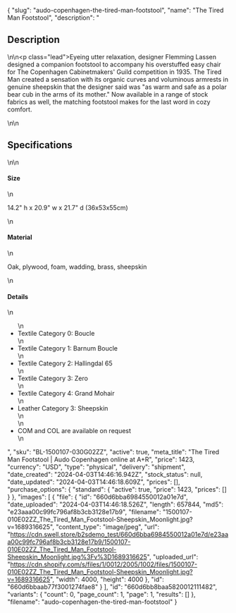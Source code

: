 {
  "slug": "audo-copenhagen-the-tired-man-footstool",
  "name": "The Tired Man Footstool",
  "description": "<h2>Description</h2>\n<!-- split -->\n<p class=\"lead\">Eyeing utter relaxation, designer Flemming Lassen designed a companion footstool to accompany his overstuffed easy chair for The Copenhagen Cabinetmakers' Guild competition in 1935. The Tired Man created a sensation with its organic curves and voluminous armrests in genuine sheepskin that the designer said was \"as warm and safe as a polar bear cub in the arms of its mother.\" Now available in a range of stock fabrics as well, the matching footstool makes for the last word in cozy comfort.</p>\n<!-- split -->\n<h2>Specifications</h2>\n<!-- split -->\n<h4>Size</h4>\n<p>14.2\" h x 20.9\" w x 21.7\" d (36x53x55cm)</p>\n<h4>Material</h4>\n<p>Oak, plywood, foam, wadding, brass, sheepskin</p>\n<h4>Details</h4>\n<ul>\n<li>Textile Category 0: Boucle</li>\n<li>Textile Category 1: Barnum Boucle</li>\n<li>Textile Category 2: Hallingdal 65</li>\n<li>Textile Category 3: Zero</li>\n<li>Textile Category 4: Grand Mohair</li>\n<li>Leather Category 3: Sheepskin<br>\n</li>\n<li>COM and COL are available on request</li>\n</ul>",
  "sku": "BL-1500107-030G02ZZ",
  "active": true,
  "meta_title": "The Tired Man Footstool | Audo Copenhagen online at A+R",
  "price": 1423,
  "currency": "USD",
  "type": "physical",
  "delivery": "shipment",
  "date_created": "2024-04-03T14:46:16.942Z",
  "stock_status": null,
  "date_updated": "2024-04-03T14:46:18.609Z",
  "prices": [],
  "purchase_options": {
    "standard": {
      "active": true,
      "price": 1423,
      "prices": []
    }
  },
  "images": [
    {
      "file": {
        "id": "660d6bba6984550012a01e7d",
        "date_uploaded": "2024-04-03T14:46:18.526Z",
        "length": 657844,
        "md5": "e23aaa00c99fc796af8b3cb3128e17b9",
        "filename": "1500107-010E02ZZ_The_Tired_Man_Footstool-Sheepskin_Moonlight.jpg?v=1689316625",
        "content_type": "image/jpeg",
        "url": "https://cdn.swell.store/b2sdemo_test/660d6bba6984550012a01e7d/e23aaa00c99fc796af8b3cb3128e17b9/1500107-010E02ZZ_The_Tired_Man_Footstool-Sheepskin_Moonlight.jpg%3Fv%3D1689316625",
        "uploaded_url": "https://cdn.shopify.com/s/files/1/0012/2005/1002/files/1500107-010E02ZZ_The_Tired_Man_Footstool-Sheepskin_Moonlight.jpg?v=1689316625",
        "width": 4000,
        "height": 4000
      },
      "id": "660d6bbaab77f3001274fae8"
    }
  ],
  "id": "660d6bb8baa5820012111482",
  "variants": {
    "count": 0,
    "page_count": 1,
    "page": 1,
    "results": []
  },
  "filename": "audo-copenhagen-the-tired-man-footstool"
}